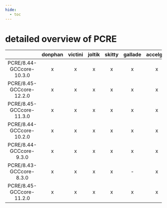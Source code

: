 ```yaml
---
hide:
  - toc
---
```


detailed overview of PCRE
=========================

| |donphan|victini|joltik|skitty|gallade|accelgor|swalot|doduo|
| :---: | :---: | :---: | :---: | :---: | :---: | :---: | :---: | :---: |
|PCRE/8.44-GCCcore-10.3.0|x|x|x|x|x|x|x|x|
|PCRE/8.45-GCCcore-12.2.0|x|x|x|x|x|x|x|x|
|PCRE/8.45-GCCcore-11.3.0|x|x|x|x|x|x|x|x|
|PCRE/8.44-GCCcore-10.2.0|x|x|x|x|x|x|x|x|
|PCRE/8.44-GCCcore-9.3.0|x|x|x|x|x|x|x|x|
|PCRE/8.43-GCCcore-8.3.0|x|x|x|x|-|x|x|x|
|PCRE/8.45-GCCcore-11.2.0|x|x|x|x|x|x|x|x|
